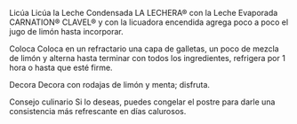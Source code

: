 Licúa
Licúa la Leche Condensada LA LECHERA® con la Leche Evaporada CARNATION® CLAVEL® y con la licuadora encendida agrega poco a poco el jugo de limón hasta incorporar.

Coloca
Coloca en un refractario una capa de galletas, un poco de mezcla de limón y alterna hasta terminar con todos los ingredientes, refrigera por 1 hora o hasta que esté firme.

Decora
Decora con rodajas de limón y menta; disfruta.

Consejo culinario
Si lo deseas, puedes congelar el postre para darle una consistencia más refrescante en días calurosos.